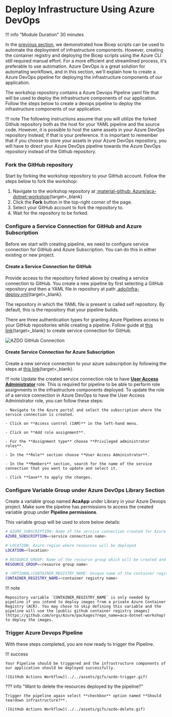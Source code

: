 
# Deploy Infrastructure Using Azure DevOps

!!! info "Module Duration"
    30 minutes

In the [previous section](../../aca/6-aca-iac-bicep/iac-bicep.md), we demonstrated how Bicep scripts can be used to automate the deployment of infrastructure components. However, creating the container registry and deploying the Bicep scripts using the Azure CLI still required manual effort. For a more efficient and streamlined process, it's preferable to use automation. Azure DevOps is a great solution for automating workflows, and in this section, we'll explain how to create a Azure DevOps pipeline for deploying the infrastructure components of our application.

The workshop repository contains a Azure Devops Pipeline yaml file that will be used to deploy the infrastructure components of our application. Follow the steps below to create a devops pipeline to deploy the infrastructure components of our application.

!!! note
        The following instructions assume that you will utilize the forked Github repository both as the host for your YAML pipeline and the source code. However, it is possible to host the same assets in your Azure DevOps repository instead, if that is your preference. It is important to remember that if you choose to store your assets in your Azure DevOps repository, you will have to direct your Azure DevOps pipeline towards the Azure DevOps repository instead of the Github repository.

### Fork the GitHub repository

Start by forking the workshop repository to your GitHub account. Follow the steps below to fork the workshop:

1. Navigate to the workshop repository at [:material-github: Azure/aca-dotnet-workshop](https://github.com/Azure/aca-dotnet-workshop){target=_blank}
2. Click the **Fork** button in the top-right corner of the page.
3. Select your GitHub account to fork the repository to.
4. Wait for the repository to be forked.

### Configure a Service Connection for GitHub and Azure Subscription

Before we start with creating pipeline, we need to configure service connection for GitHub and Azure Subscription. You can do this in either existing or new project.

#### Create a Service Connection for GitHub

Provide access to the repository forked above by creating a service connection to GitHub. You create a new pipeline by first selecting a GitHub repository and then a YAML file in repository at path [.ado/infra-deploy.yml](https://raw.githubusercontent.com/Azure/aca-dotnet-workshop/main/.ado/infra-deploy.yml){target=_blank}. 

The repository in which the YAML file is present is called self repository. By default, this is the repository that your pipeline builds.

There are three authentication types for granting Azure Pipelines access to your GitHub repositories while creating 
a pipeline. Follow guide at [this link](https://learn.microsoft.com/en-us/azure/devops/pipelines/repos/github?view=azure-devops&tabs=yaml#access-to-github-repositories){target=_blank}
to create service connection for GitHub.


![AZDO GitHub Connection](../../assets/gifs/azdo-github-connection.gif)

#### Create Service Connection for Azure Subscription

Create a new service connection to your azure subscription by following the steps at [this link](https://docs.microsoft.com/en-us/azure/devops/pipelines/library/service-endpoints?view=azure-devops&tabs=yaml#create-a-service-connection){target=_blank}.

!!! note
    Update the created service connection role to have **[User Access Administrator](https://learn.microsoft.com/en-us/azure/role-based-access-control/built-in-roles#user-access-administrator)** role. This is required for pipeline to be able to perform role assignments in the infrastructure components deployed. To update the role of a service connection in Azure DevOps to have the User Access Administrator role, you can follow these steps:

    - Navigate to the Azure portal and select the subscription where the service connection is created.

    - Click on **Access control (IAM)** in the left-hand menu.

    - Click on **Add role assignment**.

    - For the **Assignment type** choose **Privileged administrator roles**.

    - In the **Role** section choose **User Access Administrator**.

    - In the **Members** section, search for the name of the service connection that you want to update and select it.

    - Click **Save** to apply the changes.

### Configure Variable Group under Azure DevOps Library Section

Create a variable group named **AcaApp** under Library in your Azure Devops project. Make sure the pipeline has permissions to access the created variable group under **Pipeline permissions**.

This variable group will be used to store below details:

```bash
# AZURE_SUBSCRIPTION: Name of the service connection created for Azure Subscription
AZURE_SUBSCRIPTION=<service connection name>

# LOCATION: Azure region where resources will be deployed
LOCATION=<location>

# RESOURCE_GROUP: Name of the resource group which will be created and where the resources will be deployed
RESOURCE_GROUP=<resource group name>

# (OPTIONAL)CONTAINER_REGISTRY_NAME: Unique name of the container registry which will be created and where images will be imported
CONTAINER_REGISTRY_NAME=<container registry name>
```

!!! note

    Repository variable `CONTAINER_REGISTRY_NAME` is only needed by pipeline if you intend to deploy images from a private Azure Container Registry (ACR). You may chose to skip defining this variable and the pipeline will use the [public github container registry images](https://github.com/orgs/Azure/packages?repo_name=aca-dotnet-workshop) to deploy the images.

### Trigger Azure Devops Pipeline

With these steps completed, you are now ready to trigger the Pipeline.

!!! success
    
    Your Pipeline should be triggered and the infrastructure components of our application should be deployed successfully.

    ![GitHub Actions Workflow](../../assets/gifs/azdo-trigger.gif)


??? info "Want to delete the resources deployed by the pipeline?"
    
    Trigger the pipeline again select **checkbox** option named **Should teardown infrastructure?**.

    ![GitHub Actions Workflow](../../assets/gifs/azdo-delete.gif)